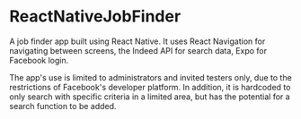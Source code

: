 # ReactNativeJobFinder

A job finder app built using React Native. It uses React Navigation for navigating between screens, the Indeed API for search data, Expo for Facebook login.

The app's use is limited to administrators and invited testers only, due to the restrictions of Facebook's developer platform. In addition, it is hardcoded to only search with specific criteria in a limited area, but has the potential for a search function to be added.